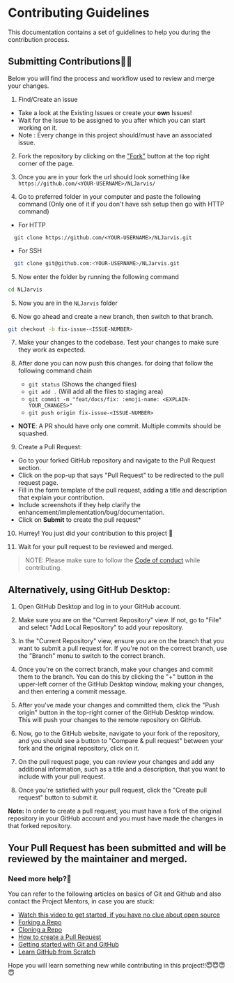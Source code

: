 # Contributing Guidelines

This documentation contains a set of guidelines to help you during the contribution process.

## Submitting Contributions👩‍📈

Below you will find the process and workflow used to review and merge your changes.

1. Find/Create an issue

- Take a look at the Existing Issues or create your **own** Issues!
- Wait for the Issue to be assigned to you after which you can start working on it.
- Note : Every change in this project should/must have an associated issue.


2. Fork the repository by clicking on the ["Fork"](https://github.com/Rahul-Lohar/NLJarvis/fork) button at the top right corner of the page.


3. Once you are in your fork the url should look something like
`https://github.com/<YOUR-USERNAME>/NLJarvis/`

4. Go to preferred folder in your computer and paste the following command (Only one of it if you don't have ssh setup then go with HTTP command)
- For HTTP
 ```
   git clone https://github.com/<YOUR-USERNAME>/NLJarvis.git
 ```
- For SSH
 ```bash
   git clone git@github.com:<YOUR-USERNAME>/NLJarvis.git
 ```

5. Now enter the folder by running the following command
```bash
cd NLJarvis
```

5. Now you are in the `NLJarvis` folder

6. Now go ahead and create a new branch, then switch to that branch.
```bash
git checkout -b fix-issue-<ISSUE-NUMBER>
```

7.  Make your changes to the codebase. Test your changes to make sure they work as expected.

8. After done you can now push this changes. for doing that follow the following command chain
   - `git status` (Shows the changed files)
   - `git add .` (Will add all the files to staging area)
   - `git commit -m "feat/docs/fix: :emoji-name: <EXPLAIN-YOUR_CHANGES>"`
   - `git push origin fix-issue-<ISSUE-NUMBER>`

- **NOTE**: A PR should have only one commit. Multiple commits should be squashed.

9.  Create a Pull Request:
- Go to your forked GitHub repository and navigate to the Pull Request section.
- Click on the pop-up that says "Pull Request" to be redirected to the pull request page.
- Fill in the form template of the pull request, adding a title and description that explain your contribution.
- Include screenshots if they help clarify the enhancement/implementation/bug/documentation.
- Click on **Submit** to create the pull request*

10. Hurrey! You just did your contribution to this project 🎉

11. Wait for your pull request to be reviewed and merged.

>NOTE: Please make sure to follow the [Code of conduct](https://github.com/akshitagupta15june/Face-X/blob/master/CODE_OF_CONDUCT.md) while contributing.


## Alternatively, using GitHub Desktop: 
1. Open GitHub Desktop and log in to your GitHub account.

2. Make sure you are on the "Current Repository" view. If not, go to "File" and select "Add Local Repository" to add your repository.

3. In the "Current Repository" view, ensure you are on the branch that you want to submit a pull request for. If you're not on the correct branch, use the "Branch" menu to switch to the correct branch.

4. Once you're on the correct branch, make your changes and commit them to the branch. You can do this by clicking the "+" button in the upper-left corner of the GitHub Desktop window, making your changes, and then entering a commit message.

5. After you've made your changes and committed them, click the "Push origin" button in the top-right corner of the GitHub Desktop window. This will push your changes to the remote repository on GitHub.

6. Now, go to the GitHub website, navigate to your fork of the repository, and you should see a button to "Compare & pull request" between your fork and the original repository, click on it.

7. On the pull request page, you can review your changes and add any additional information, such as a title and a description, that you want to include with your pull request.

8. Once you're satisfied with your pull request, click the "Create pull request" button to submit it.

**Note:** In order to create a pull request, you must have a fork of the original repository in your GitHub account and you must have made the changes in that forked repository.


## Your Pull Request has been submitted and will be reviewed by the maintainer and merged.



### Need more help?🤔

You can refer to the following articles on basics of Git and Github and also contact the Project Mentors,
in case you are stuck:

- [Watch this video to get started, if you have no clue about open source](https://youtu.be/SYtPC9tHYyQ)
- [Forking a Repo](https://help.github.com/en/github/getting-started-with-github/fork-a-repo)
- [Cloning a Repo](https://help.github.com/en/desktop/contributing-to-projects/creating-a-pull-request)
- [How to create a Pull Request](https://opensource.com/article/19/7/create-pull-request-github)
- [Getting started with Git and GitHub](https://towardsdatascience.com/getting-started-with-git-and-github-6fcd0f2d4ac6)
- [Learn GitHub from Scratch](https://lab.github.com/githubtraining/introduction-to-github)


Hope you will learn something new while contributing in this project!!😇😇😇😇
